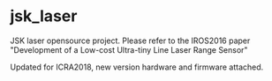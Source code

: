 # jsk_laser
JSK laser opensource project.
Please refer to the IROS2016 paper "Development of a Low-cost Ultra-tiny Line Laser Range Sensor"

Updated for ICRA2018, new version hardware and firmware attached.

